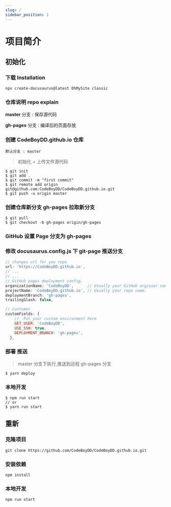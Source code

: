 ```yaml
---
slug: /
sidebar_position: 1
---
```


# 项目简介

## 初始化

### 下载 Installation

```shell
npx create-docusaurus@latest OhMySite classic
```

### 仓库说明 repo explain

**master** 分支 : 保存源代码

**gh-pages** 分支 : 编译后的页面存放

### 创建 CodeBoyDD.github.io 仓库

`默认分支 : master`

>  初始化 + 上传文件源代码

```shell
$ git init
$ git add .
$ git commit -m "first commit"
$ git remote add origin git@github.com:CodeBoyDD/CodeBoyDD.github.io.git
$ git push -u origin master
```

### 创建仓库新分支 gh-pages 拉取新分支

```shell
$ git pull
$ git checkout -b gh-pages origin/gh-pages
```

### GitHub 设置 Page 分支为 gh-pages

### 修改 docusaurus.config.js 下 git-page 推送分支

```js
// changes url for you repo
url: 'https://CodeBoyDD.github.io',
// ...
// ...
// GitHub pages deployment config.
organizationName: 'CodeBoyDD',      // Usually your GitHub org/user name.
projectName: 'CodeBoyDD.github.io', // Usually your repo name.
deploymentBranch: 'gh-pages',
trailingSlash: false,

// customer
customFields: {
	//  Put your custom environment here
	GET_USER: 'CodeBoyDD',
	USE_SSH: true,
	DEPLOYMENT_BRANCH: 'gh-pages',
  },
```

### 部署 推送 

>  master 分支下执行,推送到远程 gh-pages 分支

```shell
$ yarn deploy
```

### 本地开发

```shell
$ npm run start
// or
$ yarn run start
```

## 重新

### 克隆项目
```shell
git clone https://github.com/CodeBoyDD/CodeBoyDD.github.io.git
```

### 安装依赖
```shell
npm install
```

### 本地开发
```shell
npm run start
```

